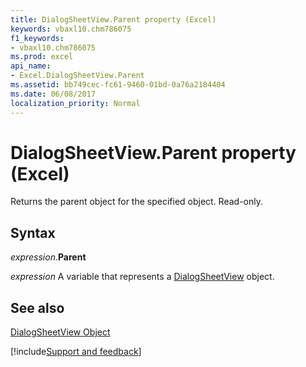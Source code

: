 ```yaml
---
title: DialogSheetView.Parent property (Excel)
keywords: vbaxl10.chm786075
f1_keywords:
- vbaxl10.chm786075
ms.prod: excel
api_name:
- Excel.DialogSheetView.Parent
ms.assetid: bb749cec-fc61-9460-01bd-0a76a2184404
ms.date: 06/08/2017
localization_priority: Normal
---
```



# DialogSheetView.Parent property (Excel)

Returns the parent object for the specified object. Read-only.


## Syntax

_expression_.**Parent**

_expression_ A variable that represents a [DialogSheetView](Excel.DialogSheetView.md) object.


## See also


[DialogSheetView Object](Excel.DialogSheetView.md)

[!include[Support and feedback](~/includes/feedback-boilerplate.md)]